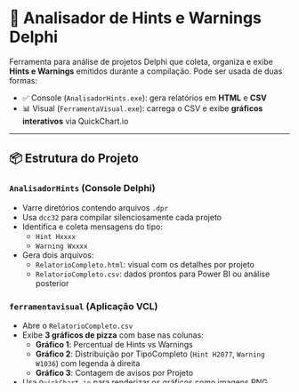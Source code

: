 # 🧠 Analisador de Hints e Warnings Delphi

Ferramenta para análise de projetos Delphi que coleta, organiza e exibe **Hints e Warnings** emitidos durante a compilação. Pode ser usada de duas formas:

- ✅ Console (`AnalisadorHints.exe`): gera relatórios em **HTML** e **CSV**
- 📊 Visual (`FerramentaVisual.exe`): carrega o CSV e exibe **gráficos interativos** via QuickChart.io

---

## 📦 Estrutura do Projeto

### `AnalisadorHints` (Console Delphi)

- Varre diretórios contendo arquivos `.dpr`
- Usa `dcc32` para compilar silenciosamente cada projeto
- Identifica e coleta mensagens do tipo:
  - `Hint Hxxxx`
  - `Warning Wxxxx`
- Gera dois arquivos:
  - `RelatorioCompleto.html`: visual com os detalhes por projeto
  - `RelatorioCompleto.csv`: dados prontos para Power BI ou análise posterior

### `ferramentavisual` (Aplicação VCL)

- Abre o `RelatorioCompleto.csv`
- Exibe **3 gráficos de pizza** com base nas colunas:
  - **Gráfico 1**: Percentual de Hints vs Warnings
  - **Gráfico 2**: Distribuição por TipoCompleto (`Hint H2077`, `Warning W1036`) com legenda à direita
  - **Gráfico 3**: Contagem de avisos por Projeto
- Usa `QuickChart.io` para renderizar os gráficos como imagens PNG
- Não requer bibliotecas externas nem conexão com Power BI

---

## 🚀 Como usar

### ⚙️ Console

```bash
AnalisadorHints.exe "C:\ProjetosDelphi" "C:\Relatorios"
